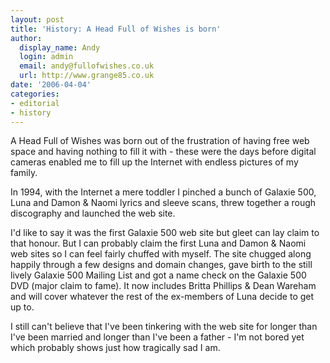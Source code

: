 ```yaml
---
layout: post
title: 'History: A Head Full of Wishes is born'
author:
  display_name: Andy
  login: admin
  email: andy@fullofwishes.co.uk
  url: http://www.grange85.co.uk
date: '2006-04-04'
categories:
- editorial
- history
---
```

A Head Full of Wishes was born out of the frustration of having free web space
and having nothing to fill it with - these were the days before digital
cameras enabled me to fill up the Internet with endless pictures of my family.

In 1994, with the Internet a mere toddler I pinched a bunch of Galaxie 500,
Luna and Damon & Naomi lyrics and sleeve scans, threw together a rough
discography and launched the web site.

I'd like to say it was the first Galaxie 500 web site but gleet can lay claim
to that honour. But I can probably claim the first Luna and Damon & Naomi
web sites so I can feel fairly chuffed with myself. The site chugged along
happily through a few designs and domain changes, gave birth to the still
lively Galaxie 500 Mailing List and got a name check on the Galaxie 500 DVD
(major claim to fame). It now includes Britta Phillips & Dean Wareham and will
cover whatever the rest of the ex-members of Luna decide to get up to.

I still can't believe that I've been tinkering with the web site for longer
than I've been married and longer than I've been a father - I'm not bored yet
which probably shows just how tragically sad I am.


